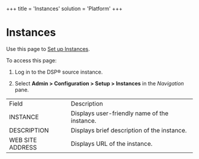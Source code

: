 +++
title = 'Instances'
solution = 'Platform'
+++

# Instances

<div class="use">

Use this page to [Set up Instances](../Use_Cases/Set_up_Instances.htm).

</div>

To access this page:

1.  Log in to the DSP® source instance.

2.  Select **Admin \> Configuration \> Setup \> Instances** in
    the *Navigation* pane.

|                  |                                              |
| ---------------- | -------------------------------------------- |
| Field            | Description                                  |
| INSTANCE         | Displays user-friendly name of the instance. |
| DESCRIPTION      | Displays brief description of the instance.  |
| WEB SITE ADDRESS | Displays URL of the instance.                |
